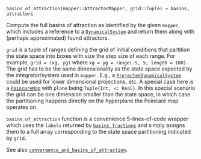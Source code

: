 ```
basins_of_attraction(mapper::AttractorMapper, grid::Tuple) → basins, attractors
```

Compute the full basins of attraction as identified by the given `mapper`, which includes a reference to a [`DynamicalSystem`](@ref) and return them along with (perhaps approximated) found attractors.

`grid` is a tuple of ranges defining the grid of initial conditions that partition the state space into boxes with size the step size of each range. For example, `grid = (xg, yg)` where `xg = yg = range(-5, 5; length = 100)`. The grid has to be the same dimensionality as the state space expected by the integrator/system used in `mapper`. E.g., a [`ProjectedDynamicalSystem`](@ref) could be used for lower dimensional projections, etc. A special case here is a [`PoincareMap`](@ref) with `plane` being `Tuple{Int, <: Real}`. In this special scenario the grid can be one dimension smaller than the state space, in which case the partitioning happens directly on the hyperplane the Poincaré map operates on.

`basins_of_attraction` function is a convenience 5-lines-of-code wrapper which uses the `labels` returned by [`basins_fractions`](@ref) and simply assigns them to a full array corresponding to the state space partitioning indicated by `grid`.

See also [`convergence_and_basins_of_attraction`](@ref).
